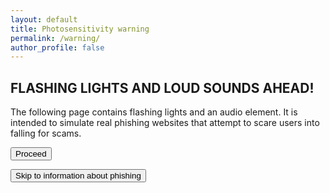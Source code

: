 ```yaml
---
layout: default
title: Photosensitivity warning
permalink: /warning/
author_profile: false
---
```

## FLASHING LIGHTS AND LOUD SOUNDS AHEAD!
The following page contains flashing lights and an audio element. It is intended to simulate real phishing websites that attempt to scare users into falling for scams.

<form action="/awareness/">
    <input type="submit" value="Proceed" />
</form>

<form action="/awareness-info/">
    <input type="submit" value="Skip to information about phishing" />
</form>
